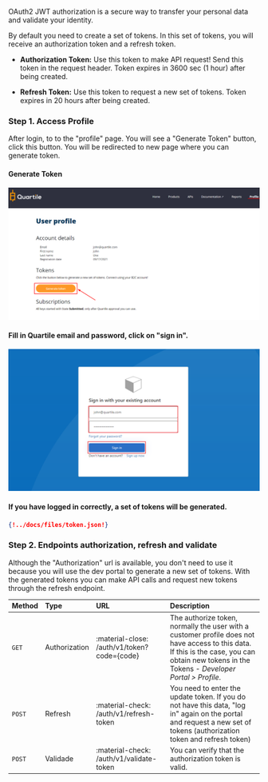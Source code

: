OAuth2 JWT authorization is a secure way to transfer your personal data and validate your identity.

By default you need to create a set of tokens. In this set of tokens, you will receive an authorization token and a refresh token.

* __Authorization Token:__ Use this token to make API request! Send this token in the request header. Token expires in 3600 sec (1 hour) after being created.

* __Refresh Token:__ Use this token to request a new set of tokens. Token expires in 20 hours after being created.



### Step 1. Access Profile

After login, to to the "profile" page. You will see a "Generate Token" button, click this button. You will be redirected to new page where you can generate token.

#### Generate Token

<img src="../img/token_00.png" alt="Login Screen">

#### Fill in Quartile email and password, click on "sign in".

<img src="../img/token_01.png" alt="Login Screen">

#### If you have logged in correctly, a set of tokens will be generated.

```JSON
{!../docs/files/token.json!}
```

### Step 2. Endpoints **authorization**, **refresh** and **validate**

Although the "Authorization" url is available, you don't need to use it because you will use the dev portal to generate a new set of tokens. With the generated tokens you can make API calls and request new tokens through the refresh endpoint.


| __Method__ | __Type__ | __URL__ | __Description__ |
| :------------- |:------------- | :------------- | :------------- |
| `GET` | Authorization | :material-close: /auth/v1/token?code={code} | The authorize token, normally the user with a customer profile does not have access to this data. If this is the case, you can obtain new tokens in the Tokens - *Developer Portal > Profile*.  |
| `POST` | Refresh | :material-check: /auth/v1/refresh-token | You need to enter the update token. If you do not have this data, "log in" again on the portal and request a new set of tokens (authorization token and refresh token) |
| `POST` | Validade | :material-check: /auth/v1/validate-token | You can verify that the authorization token is valid. |